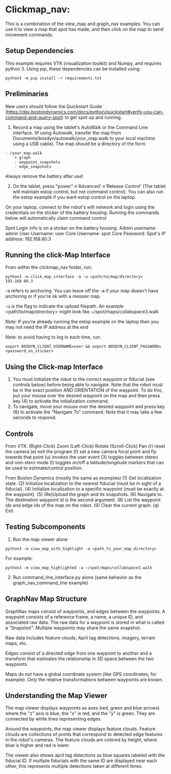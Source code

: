 # Clickmap_nav: 
This is a combination of the view_map and graph_nav examples. You can use it to view a map that spot has made, and then click on the map to send movement commands.

## Setup Dependencies

This example requires VTK (visualization toolkit) and Numpy, and requires python 3. Using pip, these dependencies can be installed using:

```
python3 -m pip install -r requirements.txt
```
## Preliminaries

New users should follow the Quickstart Guide (https://dev.bostondynamics.com/docs/python/quickstart#verify-you-can-command-and-query-spot) to get spot up and running. 

1. Record a map using the tablet's AutoWalk or the Command Line interface. (If using Autowalk, transfer the map from Documents/bosdyn/autowalk/your_map.walk to your local machine using a USB cable). The map should be a directory of the form:

```
- /your_map.walk
    + graph
    - waypoint_snapshots
    - edge_snapshots
```

Always remove the battery after use!

2. On the tablet, press "power"->'Advanced'->'Release Control' (The tablet will maintain estop control, but not command control). You can also run the estop example if you want estop control on the laptop.

On your laptop, connect to the robot's wifi network and login using the credentials on the sticker of the battery housing. Running the commands below will automatically claim command control

Spot Login info is on a sticker on the battery housing.
Admin username: admin
User Username: user
Core Username: spot
Core Password: <lab password>
Spot's IP address: 192.168.80.3

## Running the click-Map Interface 
From within the clickmap_nav folder, run:
```
python3 -m click_map_interface -a -u <path/to/map/directory> 192.168.80.3
```
-a refers to anchoring. You can leave off the -a if your map doesn't have anchoring or if you're ok with a messier map.

-u is the flag to indicate the upload filepath. An example <path/to/map/directory> might look like ~/spot/maps/collabspace3.walk

Note: If you're already running the estop example on the laptop then you may not need the IP address at the end

Note: to avoid having to log in each time, run:
```
export BOSDYN_CLIENT_USERNAME=user && export BOSDYN_CLIENT_PASSWORD=<password_on_sticker>
```

## Using the Click-map Interface
1. You must Initialize the robot to the correct waypoint or fiducial (see controls below) before being able to navigate. Note that the robot must be in the exact position AND ORIENTATION of the waypoint. To do this, put your mouse over the desired waypoint on the map and then press key (4) to activate the initialization command.
2. To navigate, move your mouse over the desired waypoint and press key (6) to activate the "Navigate To" command. Note that it may take a few seconds to respond.

## Controls
From VTK:
(Right-Click)  Zoom
(Left-Click)   Rotate
(Scroll-Click) Pan
(r) reset the camera
(e) exit the program
(f) set a new camera focal point and fly towards that point
(u) invokes the user event
(3) toggles between stereo and non-stero mode
(l) toggles on/off a latitude/longitude markers that can be used to estimate/control position.

From Boston Dynamics (mostly the same as examples)
(1) Get localization state.
(2) Initialize localization to the nearest fiducial (must be in sight of a fiducial).
(4) Initialize localization to a specific waypoint (must be exactly at the waypoint).
(5) (Re)Upload the graph and its snapshots.
(6) Navigate to. The destination waypoint id is the second argument.
(8) List the waypoint ids and edge ids of the map on the robot.
(9) Clear the current graph.
(q) Exit.

## Testing Subcomponents
1. Run the map viewer alone
```
python3 -m view_map_with_highlight -a <path_to_your_map_directory>
```
For example: 
```
python3 -m view_map_highlighted -a ~/spot/maps/collabspace3.walk
```

2. Run command_line_interface.py alone (same behavior as the graph_nav_command_line example)


## GraphNav Map Structure

GraphNav maps consist of waypoints, and edges between the waypoints. A waypoint consists of a reference frame, a name, a unique ID, and associated raw data. The raw data for a waypoint is stored in what is called a "Snapshot". Multiple waypoints may share the same snapshot.

Raw data includes feature clouds, April tag detections, imagery, terrain maps, etc.

Edges consist of a directed edge from one waypoint to another and a transform that estimates the relationship in 3D space between the two waypoints.

Maps do not have a global coordinate system (like GPS coordinates, for example). Only the relative transformations between waypoints are known.

## Understanding the Map Viewer

The map viewer displays waypoints as axes (red, green and blue arrows) where the "z" axis is blue, the "x" is red, and the "y" is green. They are connected by white lines representing edges.

Around the waypoints, the map viewer displays feature clouds. Feature clouds are collections of points that correspond to detected edge features in the robot's cameras. The feature clouds are colored by height, where blue is higher and red is lower.

The viewer also shows april tag detections as blue squares labeled with the fiducial ID. If multiple fiducials with the same ID are displayed near each other, this represents multiple detections taken at different times.
